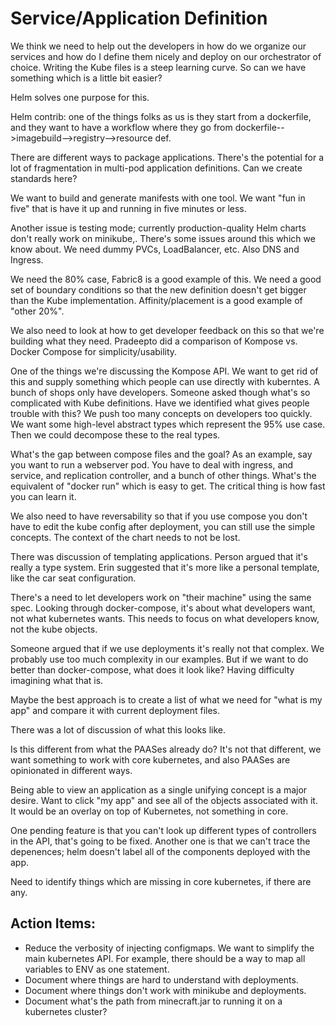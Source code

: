 # Service/Application Definition

We think we need to help out the developers in how do we organize our services and how do I define them nicely and deploy on our orchestrator of choice.  Writing the Kube files is a steep learning curve.  So can we have something which is a little bit easier?

Helm solves one purpose for this.  

Helm contrib: one of the things folks as us is they start from a dockerfile, and they want to have a workflow where they go from dockerfile-->imagebuild-->registry-->resource def.

There are different ways to package applications.  There's the potential for a lot of fragmentation in multi-pod application definitions.  Can we create standards here?

We want to build and generate manifests with one tool.  We want "fun in five" that is have it up and running in five minutes or less.

Another issue is testing mode; currently production-quality Helm charts don't really work on minikube,.  There's some issues around this which we know about.  We need dummy PVCs, LoadBalancer, etc.   Also DNS and Ingress.

We need the 80% case, Fabric8 is a good example of this.  We need a good set of boundary conditions so that the new definition doesn't get bigger than the Kube implementation. Affinity/placement is a good example of "other 20%".  

We also need to look at how to get developer feedback on this so that we're building what they need.  Pradeepto did a comparison of Kompose vs. Docker Compose for simplicity/usability.

One of the things we're discussing the Kompose API.  We want to get rid of this and supply something which people can use directly with kuberntes.  A bunch of shops only have developers.  Someone asked though what's so complicated with Kube definitions.  Have we identified what gives people trouble with this?  We push too many concepts on developers too quickly.  We want some high-level abstract types which represent the 95% use case.  Then we could decompose these to the real types.

What's the gap between compose files and the goal?  As an example, say you want to run a webserver pod.  You have to deal with ingress, and service, and replication controller, and a bunch of other things.  What's the equivalent of "docker run" which is easy to get. The critical thing is how fast you can learn it.

We also need to have reversability so that if you use compose you don't have to edit the kube config after deployment, you can still use the simple concepts.  The context of the chart needs to not be lost.

There was discussion of templating applications.  Person argued that it's really a type system.  Erin suggested that it's more like a personal template, like the car seat configuration.  

There's a need to let developers work on "their machine" using the same spec.  Looking through docker-compose, it's about what developers want, not what kubernetes wants.  This needs to focus on what developers know, not the kube objects.

Someone argued that if we use deployments it's really not that complex.  We probably use too much complexity in our examples.  But if we want to do better than docker-compose, what does it look like?  Having difficulty imagining what that is.  

Maybe the best approach is to create a list of what we need for "what is my app" and compare it with current deployment files.  

There was a lot of discussion of what this looks like.

Is this different from what the PAASes already do?  It's not that different, we want something to work with core kubernetes, and also PAASes are opinionated in different ways.

Being able to view an application as a single unifying concept is a major desire.   Want to click "my app" and see all of the objects associated with it.  It would be an overlay on top of Kubernetes, not something in core.

One pending feature is that you can't look up different types of controllers in the API, that's going to be fixed.  Another one is that we can't trace the depenences; helm doesn't label all of the components deployed with the app.

Need to identify things which are missing in core kubernetes, if there are any.

## Action Items:

* Reduce the verbosity of injecting configmaps.  We want to simplify the main kubernetes API.  For example, there should be a way to map all variables to ENV as one statement.
* Document where things are hard to understand with deployments.
* Document where things don't work with minikube and deployments.
* Document what's the path from minecraft.jar to running it on a kubernetes cluster?
